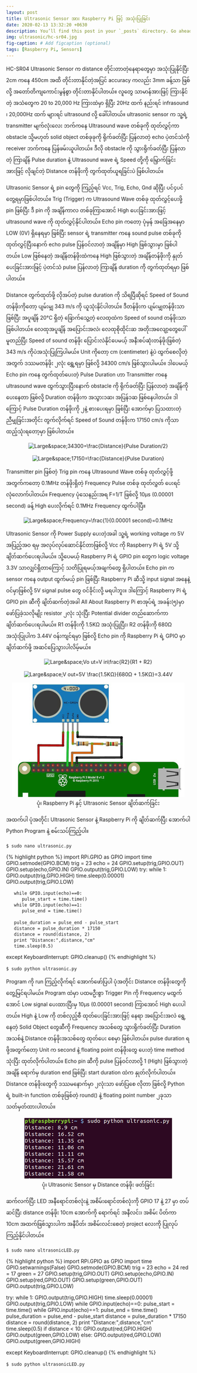 ```yaml
---
layout: post
title: Ultrasonic Sensor အား Raspberry Pi ဖြင့် အသုံးပြုခြင်း
date: 2020-02-13 13:32:20 +0630
description: You’ll find this post in your `_posts` directory. Go ahead and edit it and re-build the site to see your changes. # Add post description (optional)
img: ultrasonic/hc-sr04.jpg
fig-caption: # Add figcaption (optional)
tags: [Raspberry Pi, Sensors]
---
```

HC-SR04 Ultrasonic Sensor က distance တိုင်းတာတဲ့နေရာတွေမှာ အသုံးပြုနိုင်ပြီး 2cm ကနေ 450cm အထိ တိုင်းတာနိုင်တဲ့အပြင် accuracy ကလည်း 3mm ခန့်သာ ဖြစ်လို့ အတော်တိကျကောင်းမွန်စွာ တိုင်းတာနိုင်ပါတယ်။ လူတွေ သာမာန်အားဖြင့် ကြားနိုင်တဲ့ အသံတွေက 20 to 20,000 Hz ကြားထဲမှာ ရှိပြီး 20Hz ထက် နည်းရင် infrasound ၊ 20,000Hz ထက် များရင် ultrasound လို့ ခေါ်ပါတယ်။ ultrasonic sensor က သူ့ရဲ့ transmitter မျက်လုံးလေး ဘက်ကနေ Ultrasound wave တစ်ခုကို ထုတ်လွှင့်ကာ obstacle သို့မဟုတ် solid object တစ်ခုခုကို ရိုက်ခတ်ပြီး ပြန်လာတဲ့ echo ပဲ့တင်သံကို receiver ဘက်ကနေ ပြန်ဖမ်းယူပါတယ်။ ဒီလို obstacle ကို သွားရိုက်ခတ်ပြီး ပြန်လာတဲ့ ကြာချိန် Pulse duration နဲ့ Ultrasound wave ရဲ့ Speed တို့ကို မြှောက်ခြင်း အားဖြင့် လိုချင်တဲ့ Distance တန်ဖိုးကို တွက်ထုတ်ယူရခြင်းပဲ ဖြစ်ပါတယ်။

Ultrasonic Sensor ရဲ့ pin တွေကို ကြည့်ရင် Vcc, Trig, Echo, Gnd ဆိုပြီး ပင်၄ပင် တွေ့ရမှာဖြစ်ပါတယ်။ Trig (Trigger) က Ultrasound Wave တစ်ခု ထုတ်လွှင့်ပေးဖို့ pin ဖြစ်ပြီး ဒီ pin ကို အချိန်ကာလ တစ်ခုကြာအောင် High ပေးခြင်းအားဖြင့် ultrasound wave ကို ထုတ်လွှင့်နိုင်ပါတယ်။ Echo pin ကတော့ ပုံမှန် အခြေအနေမှာ LOW (0V) ရှိနေရမှာ ဖြစ်ပြီး sensor ရဲ့ transmitter ကနေ sound pulse တစ်ခုကို ထုတ်လွှင့်ပြီးနောက် echo pulse ပြန်ဝင်လာတဲ့ အချိန်မှာ High ဖြစ်သွားမှာ ဖြစ်ပါတယ်။ Low ဖြစ်နေတဲ့ အချိန်တန်ဖိုးထဲကနေ High ဖြစ်သွားတဲ့ အချိန်တန်ဖိုးကို နှုတ်ပေးခြင်းအားဖြင့် ပဲ့တင်သံ pulse ပြန်လာတဲ့ ကြာချိန် duration ကို တွက်ထုတ်ရမှာ ဖြစ်ပါတယ်။

Distance တွက်ထုတ်ဖို့ လိုအပ်တဲ့ pulse duration ကို သိရပြီဆိုရင် Speed of Sound တန်ဖိုးကိုတော့ ပျမ်းမျှ 343 m/s ကို ယူသုံးနိုင်ပါတယ်။ ဒီတန်ဖိုးက ပျမ်းမျှတန်ဖိုးသာ ဖြစ်ပြီး အပူချိန် 20°C ရှိတဲ့ ခြောက်သွေ့တဲ့ လေထုထဲက Speed of sound တန်ဖိုးသာ ဖြစ်ပါတယ်။ လေထုအပူချိန် အပြောင်းအလဲ၊ လေထုစိုထိုင်းဆ အတိုးအလျော့တွေပေါ်မူတည်ပြီး Speed of sound တန်ဖိုး ပြောင်းလဲနိုင်ပေမယ့် အနီးစပ်ဆုံးတန်ဖိုးဖြစ်တဲ့ 343 m/s ကိုပဲအသုံးပြုကြပါမယ်။ Unit ကိုတော့ cm (centimeter) နဲ့ပဲ ထွက်စေလိုတဲ့အတွက် ဒဿမတန်ဖိုး ၂လုံး ရွှေ့ရမှာ ဖြစ်လို့ 34300 cm/s ဖြစ်သွားပါမယ်။ ဒါပေမယ့် Echo pin ကနေ တွက်ထုတ်ပေးတဲ့ Pulse Duration ဟာ Transmitter ကနေ ultrasound wave ထွက်သွားပြီးနောက် obstacle ကို ရိုက်ခတ်ပြီး ပြန်လာတဲ့ အချိန်ကို ပေးနေတာ ဖြစ်လို့ Duration တန်ဖိုးက အသွား၁ဆ၊ အပြန်၁ဆ ဖြစ်နေပါတယ်။ ဒါကြောင့် Pulse Duration တန်ဖိုးကို ၂နဲ့ စားပေးရမှာ ဖြစ်ပြီး အောက်မှာ ပြသထားတဲ့ ညီမျှခြင်းအတိုင်း တွက်လိုက်ရင် Speed of Sound တန်ဖိုးက 17150 cm/s ကိုသာ ထည့်သုံးရတော့မှာ ဖြစ်ပါတယ်။

<center><img src="https://latex.codecogs.com/svg.latex?\Large&space;34300=\frac{Distance}{Pulse Duration/2}" title="Large&space;34300=\frac{Distance}{Pulse Duration/2}" /></center>
<br>
<center><img src="https://latex.codecogs.com/svg.latex?\Large&space;17150=\frac{Distance}{Pulse Duration}" title="Large&space;17150=\frac{Distance}{Pulse Duration}" /></center>

Transmitter pin ဖြစ်တဲ့ Trig pin ကနေ Ultrasound Wave တစ်ခု ထုတ်လွှင့်ဖို့ အတွက်ကတော့ 0.1MHz တန်ဖိုးရှိတဲ့ Frequency Pulse တစ်ခု ထုတ်လွှတ် ပေးရင် လုံလောက်ပါတယ်။ Frequency ပုံသေနည်းအရ F=1/T ဖြစ်လို့ 10µs (0.00001 second) ခန့် High ပေးလိုက်ရင် 0.1MHz Frequency ထွက်ပါပြီ။

<center><img src="https://latex.codecogs.com/svg.latex?\Large&space;Frequency=\frac{1}{0.00001 second}=0.1MHz" title="Large&space;Frequency=\frac{1}{0.00001 second}=0.1MHz" /></center>

Ultrasonic Sensor ကို Power Supply ပေးတဲ့အခါ သူ့ရဲ့ working voltage က 5V အပြည့်အဝ ရမှ အလုပ်လုပ်ဆောင်နိုင်တာဖြစ်လို့ Vcc ကို Raspberry Pi ရဲ့ 5V သို့ ချိတ်ဆက်ပေးရပါမယ်။ သို့ပေမယ့် Raspberry Pi ရဲ့ GPIO pin တွေက logic voltage 3.3V သာလျှင်ရှိတာကြောင့် သတိပြုရမယ့်အချက်တွေ ရှိပါတယ်။ Echo pin က sensor ကနေ output ထွက်မယ့် pin ဖြစ်ပြီး Raspberry Pi ဆီသို့ input signal အနေနဲ့ ဝင်မှာဖြစ်လို့ 5V signal pulse တွေ ဝင်ခိုင်းလို့ မရပါဘူး။ ဒါကြောင့် Raspberry Pi ရဲ့ GPIO pin ဆီကို ချိတ်ဆက်တဲ့အခါ All About Raspberry Pi စာအုပ်ရဲ့ အခန်း(၅)မှာ ဖော်ပြခဲ့သလိုမျိုး resistor ၂လုံး သုံးပြီး Potential divider တည်ဆောက်ကာ ချိတ်ဆက်ပေးရပါမယ်။ R1 တန်ဖိုးကို 1.5KΩ အသုံးပြုပြီး၊ R2 တန်ဖိုးကို 680Ω အသုံးပြုပါက 3.44V ဝန်းကျင်ရမှာ ဖြစ်လို့ Echo pin ကို Raspberry Pi ရဲ့ GPIO မှာ ချိတ်ဆက်ဖို့ အဆင်ပြေသွားပါလိမ့်မယ်။

<center><img src="https://latex.codecogs.com/svg.latex?\Large&space;Vo ut=V in\frac{R2}{R1 + R2}" title="Large&space;Vo ut=V in\frac{R2}{R1 + R2}" /></center>
<br>
<center><img src="https://latex.codecogs.com/svg.latex?\Large&space;V out=5V \frac{1.5KΩ}{680Ω + 1.5KΩ}=3.44V" title="Large&space;V out=5V \frac{1.5KΩ}{680Ω + 1.5KΩ}=3.44V" /></center>

<p align="center">
<img src="/assets/img/ultrasonic/ult_rpi.jpg">
<br>
<a>ပုံ၊ Raspberry Pi နှင့် Ultrasonic Sensor ချိတ်ဆက်ခြင်း</a>
</p>

အထက်ပါ ပုံအတိုင်း Ultrasonic Sensor နဲ့ Raspberry Pi ကို ချိတ်ဆက်ပြီး အောက်ပါ Python Program နဲ့ စမ်းသပ်ကြည့်ပါ။

`$ sudo nano ultrasonic.py`

{% highlight python %}
import RPi.GPIO as GPIO
import time
GPIO.setmode(GPIO.BCM)
trig = 23
echo = 24
GPIO.setup(trig,GPIO.OUT)
GPIO.setup(echo,GPIO.IN)
GPIO.output(trig,GPIO.LOW)
try:
    while 1:
       GPIO.output(trig,GPIO.HIGH)
       time.sleep(0.00001)
       GPIO.output(trig,GPIO.LOW)

       while GPIO.input(echo)==0:
          pulse_start = time.time()
       while GPIO.input(echo)==1:
          pulse_end = time.time()

       pulse_duration = pulse_end - pulse_start
       distance = pulse_duration * 17150
       distance = round(distance, 2)
       print "Distance:",distance,"cm"
       time.sleep(0.5)
except KeyboardInterrupt:
     GPIO.cleanup()
{% endhighlight %}

`$ sudo python ultrasonic.py`

Program ကို run ကြည့်လိုက်ရင် အောက်ဖော်ပြပါ ပုံအတိုင်း Distance တန်ဖိုးတွေကို တွေ့မြင်ရပါမယ်။ Program ထဲမှာ ပထမဦးစွာ Trigger Pin ကို Frequency မထွက်အောင် Low signal ပေးထားပြီးမှ 10µs (0.00001 second) ကြာအောင် High ပေးပါတယ်။ High နဲ့ Low ကို တစ်လှည့်စီ ထုတ်ပေးခြင်းအားဖြင့် နေရာ အပြောင်းအလဲ ရွေ့နေတဲ့ Solid Object တွေဆီကို Frequency အသစ်တွေ သွားရိုက်ခတ်ပြီး Duration အသစ်နဲ့ Distance တန်ဖိုးအသစ်တွေ ထုတ်ပေး စေမှာ ဖြစ်ပါတယ်။ pulse duration ရဖို့အတွက်တော့ Unit က second နဲ့ floating point တန်ဖိုးတွေ ပေးတဲ့ time method သုံးပြီး ထုတ်လိုက်ပါတယ်။ Echo pin ဆီကို pulse ပြန်ဝင်လာလို့ 1 (High) ဖြစ်သွားတဲ့အချိန် ရောက်မှ duration end ဖြစ်ပြီး start duration ထဲက နှုတ်လိုက်ပါတယ်။
Distance တန်ဖိုးတွေကို ဒဿမနောက်မှာ ၂လုံးသာ ဖော်ပြစေ လိုတာ ဖြစ်လို့ Python ရဲ့ built-in function တစ်ခုဖြစ်တဲ့ round() နဲ့ floating point number ၂ခုသာ သတ်မှတ်ထားပါတယ်။

<p align="center">
<img src="/assets/img/ultrasonic/ss.png">
<br>
<a>ပုံ၊ Ultrasonic Sensor မှ Distance တန်ဖိုး ဖတ်ခြင်း</a>
</p>

ဆက်လက်ပြီး LED အနီရောင်တစ်လုံးနဲ့ အစိမ်းရောင်တစ်လုံးကို GPIO 17 နဲ့ 27 မှာ တပ်ဆင်ပြီး distance တန်ဖိုး 10cm အောက်ကို ရောက်ရင် အနီလင်း၊ အစိမ်း ပိတ်ကာ 10cm အထက်ဖြစ်သွားပါက အနီပိတ်၊ အစိမ်းလင်းစေတဲ့ project လေးကို ပြုလုပ်ကြည့်နိုင်ပါတယ်။

`$ sudo nano ultrasonicLED.py`

{% highlight python %}
import RPi.GPIO as GPIO
import time
GPIO.setwarnings(False)
GPIO.setmode(GPIO.BCM)
trig = 23
echo = 24
red = 17
green = 27
GPIO.setup(trig,GPIO.OUT)
GPIO.setup(echo,GPIO.IN)
GPIO.setup(red,GPIO.OUT)
GPIO.setup(green,GPIO.OUT)
GPIO.output(trig,GPIO.LOW)

try:
    while 1:
       GPIO.output(trig,GPIO.HIGH)
       time.sleep(0.00001)
       GPIO.output(trig,GPIO.LOW)
       while GPIO.input(echo)==0:
          pulse_start = time.time()
       while GPIO.input(echo)==1:
          pulse_end = time.time()
       pulse_duration = pulse_end - pulse_start
       distance = pulse_duration * 17150
       distance = round(distance, 2)
       print "Distance:",distance,"cm"
       time.sleep(0.5)
       if distance < 10:
          GPIO.output(red,GPIO.HIGH)
          GPIO.output(green,GPIO.LOW)
       else:
          GPIO.output(red,GPIO.LOW)
          GPIO.output(green,GPIO.HIGH)

except KeyboardInterrupt:
     GPIO.cleanup()
{% endhighlight %}

`$ sudo python ultrasonicLED.py`
